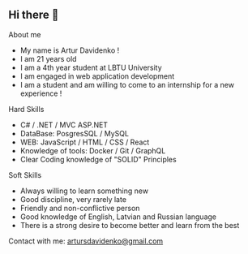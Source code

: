 ## Hi there 👋

About me

 - My name is Artur Davidenko !
 - I am 21 years old 
 - I am a 4th year student at LBTU University
 - I am engaged in web application development
 - I am a student and am willing to come to an internship for a new experience !

Hard Skills

 - C# / .NET / MVC ASP.NET 
 - DataBase: PosgresSQL / MySQL 
 - WEB: JavaScript / HTML / CSS / React
 - Knowledge of tools: Docker / Git / GraphQL 
 - Clear Coding knowledge of "SOLID" Principles

Soft Skills
 
 - Always willing to learn something new
 - Good discipline, very rarely late 
 - Friendly and non-conflictive person
 - Good knowledge of English, Latvian and Russian language
 - There is a strong desire to become better and learn from the best
   

 Contact with me: 
   artursdavidenko@gmail.com
  
   


<!--
**ArturDavidenko/ArturDavidenko** is a ✨ _special_ ✨ repository because its `README.md` (this file) appears on your GitHub profile.

Here are some ideas to get you started:

- 🔭 I’m currently working on ...
- 🌱 I’m currently learning ...
- 👯 I’m looking to collaborate on ...
- 🤔 I’m looking for help with ...
- 💬 Ask me about ...
- 📫 How to reach me: ...
- 😄 Pronouns: ...
- ⚡ Fun fact: ...
-->
